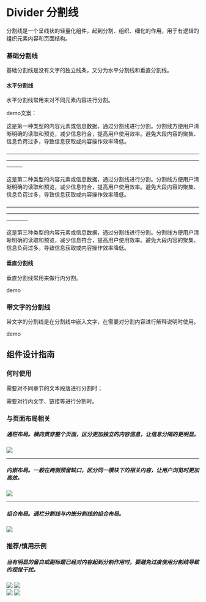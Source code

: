 # Divider 分割线

分割线是一个呈线状的轻量化组件，起到分割、组织、细化的作用，用于有逻辑的组织元素内容和页面结构。


### 基础分割线
基础分割线是没有文字的独立线条，又分为水平分割线和垂直分割线。


#### 水平分割线
水平分割线常用来对不同元素内容进行分割。


demo文案：


这是第一种类型的内容元素或信息数据，通过分割线进行分割。分割线方便用户清晰明确的读取和预览，减少信息符合，提高用户使用效率。避免大段内容的聚集、信息负荷过多，导致信息获取或内容操作效率降低。


———————————————————————————————————————————————————————————————————————————


这是第二种类型的内容元素或信息数据，通过分割线进行分割。分割线方便用户清晰明确的读取和预览，减少信息符合，提高用户使用效率。避免大段内容的聚集、信息负荷过多，导致信息获取或内容操作效率降低。


————————————————————————————————————————————————————————————————————————————


这是第三种类型的内容元素或信息数据，通过分割线进行分割。分割线方便用户清晰明确的读取和预览，减少信息符合，提高用户使用效率。避免大段内容的聚集、信息负荷过多，导致信息获取或内容操作效率降低。





#### 垂直分割线
垂直分割线常用来做行内分割。

demo


### 带文字的分割线

带文字的分割线是在分割线中嵌入文字，在需要对分割内容进行解释说明时使用。


demo




## 组件设计指南


### 何时使用

需要对不同章节的文本段落进行分割时；

需要对行内文字、链接等进行分割时。

### 与页面布局相关

##### 通栏布局。横向贯穿整个页面，区分更加独立的内容信息，让信息分隔的更明显。


<img src="https://oteam-tdesign-1258344706.cos.ap-guangzhou.myqcloud.com/site/design/divider-1.png"/>

<hr />

##### 内嵌布局。一般在两侧预留缺口，区分同一模块下的相关内容，让用户浏览时更加高效。


<img src="https://oteam-tdesign-1258344706.cos.ap-guangzhou.myqcloud.com/site/design/divider-2.png"/>

<hr />

##### 组合布局。通栏分割线与内嵌分割线的组合布局。
<img src="https://oteam-tdesign-1258344706.cos.ap-guangzhou.myqcloud.com/site/design/divider-3.png"/>



### 推荐/慎用示例


##### 当有明显的留白或副标题已经对内容起到分割作用时，要避免过度使用分割线导致的视觉干扰。

<div class="legend">
  <div class="item">
    <img src="https://oteam-tdesign-1258344706.cos.ap-guangzhou.myqcloud.com/site/design/divider-4.png"/>
    <img class="tag" src="https://oteam-tdesign-1258344706.cos.ap-guangzhou.myqcloud.com/site/doc/good.png" />
  </div>

  <div class="item">
    <img src="https://oteam-tdesign-1258344706.cos.ap-guangzhou.myqcloud.com/site/design/divider-5.png"/>
    <img class="tag" src="https://oteam-tdesign-1258344706.cos.ap-guangzhou.myqcloud.com/site/doc/bad.png" />
  </div>
</div>

